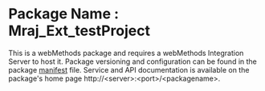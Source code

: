 # Package Name : Mraj_Ext_testProject
This is a webMethods package and requires a webMethods Integration Server to host it. Package versioning and configuration can be found in the package [manifest](./Mraj_Ext_testProject/manifest.v3) file. Service and API documentation is available on the package's home page http://&lt;server&gt;:&lt;port&gt;/&lt;packagename>.
